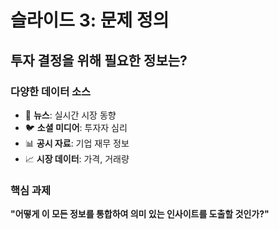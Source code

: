# 슬라이드 3: 문제 정의

## 투자 결정을 위해 필요한 정보는?

### 다양한 데이터 소스
- 📰 **뉴스**: 실시간 시장 동향
- 🐦 **소셜 미디어**: 투자자 심리
- 📊 **공시 자료**: 기업 재무 정보
- 📈 **시장 데이터**: 가격, 거래량

### 핵심 과제
**"어떻게 이 모든 정보를 통합하여 
의미 있는 인사이트를 도출할 것인가?"**